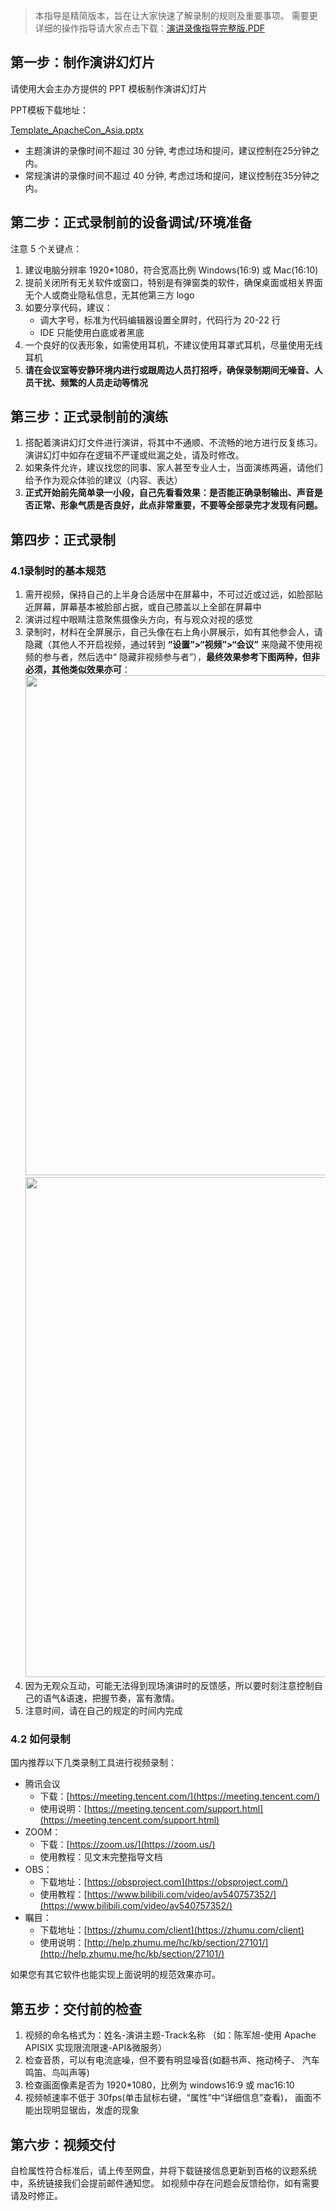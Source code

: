 

> 本指导是精简版本，旨在让大家快速了解录制的规则及重要事项。
> 需要更详细的操作指导请大家点击下载：[演讲录像指导完整版.PDF](https://apachecon.com/acasia2022/video_guide_cn_full.pdf)

## 第一步：制作演讲幻灯片

请使用大会主办方提供的 PPT 模板制作演讲幻灯片

PPT模板下载地址：

[Template_ApacheCon_Asia.pptx](https://apachecon.com/acasia2022/Template_ApacheCon_Asia.pptx)

* 主题演讲的录像时间不超过 30 分钟, 考虑过场和提问，建议控制在25分钟之内。
* 常规演讲的录像时间不超过 40 分钟, 考虑过场和提问，建议控制在35分钟之内。

## 第二步：正式录制前的设备调试/环境准备

注意 5 个关键点：

1. 建议电脑分辨率 1920\*1080，符合宽高比例 Windows(16:9) 或 Mac(16:10)
2. 提前关闭所有无关软件或窗口，特别是有弹窗类的软件，确保桌面或相关界面无个人或商业隐私信息，无其他第三方 logo
3. 如要分享代码，建议：
    * 调大字号，标准为代码编辑器设置全屏时，代码行为 20-22 行
    * IDE 只能使用白底或者黑底
4. 一个良好的仪表形象，如需使用耳机，不建议使用耳罩式耳机，尽量使用无线耳机
5. **请在会议室等安静环境内进行或跟周边人员打招呼，确保录制期间无噪音、人员干扰、频繁的人员走动等情况**

## 第三步：正式录制前的演练

1. 搭配着演讲幻灯文件进行演讲，将其中不通顺、不流畅的地方进行反复练习。演讲幻灯中如存在逻辑不严谨或纰漏之处，请及时修改。
2. 如果条件允许，建议找您的同事、家人甚至专业人士，当面演练两遍，请他们给予作为观众体验的建议（内容、表达）
3. **正式开始前先简单录一小段，自己先看看效果：是否能正确录制输出、声音是否正常、形象气质是否良好，此点非常重要，不要****等****全部录完****才****发现有问题。**

## 第四步：正式录制

### 4.1录制时的基本规范

1. 需开视频，保持自己的上半身合适居中在屏幕中，不可过近或过远，如脸部贴近屏幕，屏幕基本被脸部占据，或自己膝盖以上全部在屏幕中
2. 演讲过程中眼睛注意聚焦摄像头方向，有与观众对视的感觉
3. 录制时，材料在全屏展示，自己头像在右上角小屏展示，如有其他参会人，请隐藏（其他人不开启视频，通过转到 **“设置”>“视频”>“会议”**
来隐藏不使用视频的参与者，然后选中“ 隐藏非视频参与者”），**最终效果参考下图两种，但非必须，其他类似效果亦可**：
    <img src="images/alc_1.jpg" width="800"/>
    <img src="images/alc_2.jpg" width="800"/>
5. 因为无观众互动，可能无法得到现场演讲时的反馈感，所以要时刻注意控制自己的语气&语速，把握节奏，富有激情。
6. 注意时间，请在自己的规定的时间内完成

### 4.2 如何录制
国内推荐以下几类录制工具进行视频录制：
* 腾讯会议
    * 下载：[https://meeting.tencent.com/](https://meeting.tencent.com/)
    * 使用说明：[https://meeting.tencent.com/support.html](https://meeting.tencent.com/support.html)
* ZOOM：
    * 下载：[https://zoom.us/](https://zoom.us/)
    * 使用教程：见文末完整指导文档
* OBS：
    * 下载地址：[https://obsproject.com](https://obsproject.com/)
    * 使用教程：[https://www.bilibili.com/video/av540757352/](https://www.bilibili.com/video/av540757352/)
* 瞩目：
    * 下载地址：[https://zhumu.com/client](https://zhumu.com/client)
    * 使用说明：[http://help.zhumu.me/hc/kb/section/27101/](http://help.zhumu.me/hc/kb/section/27101/)

如果您有其它软件也能实现上面说明的规范效果亦可。

## 第五步：交付前的检查

1. 视频的命名格式为：姓名-演讲主题-Track名称 （如：陈军旭-使用 Apache APISIX 实现限流限速-API&微服务）
2. 检查音质，可以有电流底噪，但不要有明显噪音(如翻书声、拖动椅子、 汽车鸣笛、鸟叫声等)
3. 检查画面像素是否为 1920\*1080，比例为 windows16:9 或 mac16:10
4. 视频帧速率不低于 30fps(单击鼠标右键，“属性”中“详细信息”查看)， 画面不能出现明显锯齿，发虚的现象

## 第六步：视频交付

自检属性符合标准后，请上传至网盘，并将下载链接信息更新到百格的议题系统中，系统链接我们会提前邮件通知您。
如视频中存在问题会反馈给你，如有需要请及时修正。
